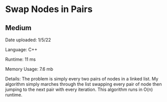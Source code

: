 
# Swap Nodes in Pairs

## Medium

Date uploaded: 1/5/22

Language: C++

Runtime: 11 ms

Memory Usage: 7.6 mb

Details: The problem is simply every two pairs of nodes in a linked list. My algorithm simply marches through the list swapping every pair of node then jumping to the next pair with every iteration. This algorithm runs in O(n) runtime.
